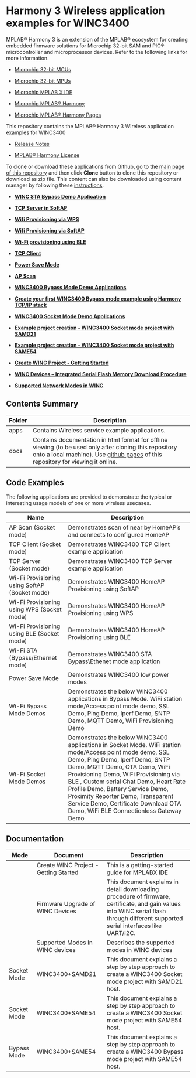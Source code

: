 # Harmony 3 Wireless application examples for WINC3400

MPLAB® Harmony 3 is an extension of the MPLAB® ecosystem for creating embedded firmware solutions for Microchip 32-bit SAM and PIC® microcontroller and microprocessor devices. Refer to the following links for more information.

-   [Microchip 32-bit MCUs](https://www.microchip.com/design-centers/32-bit)

-   [Microchip 32-bit MPUs](https://www.microchip.com/design-centers/32-bit-mpus)

-   [Microchip MPLAB X IDE](https://www.microchip.com/mplab/mplab-x-ide)

-   [Microchip MPLAB® Harmony](https://www.microchip.com/mplab/mplab-harmony)

-   [Microchip MPLAB® Harmony Pages](https://microchip-mplab-harmony.github.io/)


This repository contains the MPLAB® Harmony 3 Wireless application examples for WINC3400

-   [Release Notes](docs/GUID-F08B6414-2101-4047-8526-7B5F184D6CA3.md)

-   [MPLAB® Harmony License](docs/GUID-DA26AD7F-FC85-489B-A825-B749388C1794.md)


To clone or download these applications from Github, go to the [main page of this repository](https://github.com/Microchip-MPLAB-Harmony/wireless_apps_winc3400) and then click **Clone** button to clone this repository or download as zip file. This content can also be downloaded using content manager by following these [instructions](https://github.com/Microchip-MPLAB-Harmony/contentmanager/wiki).

-   **[WINC STA Bypass Demo Application](docs/GUID-45593756-3CB7-40EC-87BF-6F5D5C3A6DE5.md)**  

-   **[TCP Server in SoftAP](docs/GUID-3A04868E-EBB9-4C24-B572-455157B3ECD4.md)**  

-   **[Wifi Provisioning via WPS](docs/GUID-A912FC9F-E87D-458A-940F-279BE3C56FA2.md)**  

-   **[Wifi Provisioning via SoftAP](docs/GUID-CC5CDD03-6D8F-480E-B3AC-C1DA4A45EA7A.md)**  

-   **[Wi-Fi provisioning using BLE](docs/GUID-213DA604-1749-4752-B6F7-73600BA8F232.md)**  

-   **[TCP Client](docs/GUID-ED639BEA-5958-4DEA-BA72-C736505A37B0.md)**  

-   **[Power Save Mode](docs/GUID-9E164756-9279-46E1-96D7-1D4F9F460F78.md)**  

-   **[AP Scan](docs/GUID-78192F7A-E548-4CA5-9BED-84ED998280A2.md)**  

-   **[WINC3400 Bypass Mode Demo Applications](docs/GUID-E5D04EAD-51D1-4D47-8ADB-9AD8BB1A700C.md)**  

-   **[Create your first WINC3400 Bypass mode example using Harmony TCP/IP stack](docs/GUID-4ABAE224-6F7D-47D1-ACBE-5DE2FD598301.md)**  

-   **[WINC3400 Socket Mode Demo Applications](docs/GUID-0F3F81B8-4EC2-400B-BA38-648D7FD12A61.md)**  

-   **[Example project creation - WINC3400 Socket mode project with SAMD21](docs/GUID-D13DB96E-629F-4533-A72D-FA069843DEE9.md)**  

-   **[Example project creation - WINC3400 Socket mode project with SAME54](docs/GUID-0CD99E9B-6954-42F9-8CA8-5E92D55DAEB8.md)**  

-   **[Create WINC Project - Getting Started](docs/GUID-862E7BA5-9BC0-413B-8702-BE39DD70C671.md)**  

-   **[WINC Devices – Integrated Serial Flash Memory Download Procedure](docs/GUID-98974C20-3195-4C76-84CF-C5DD8C246505.md)**  

-   **[Supported Network Modes in WINC](docs/GUID-E20D971E-D45E-41BE-8598-2DFA10C5FF8A.md)**  


## Contents Summary

|Folder|Description|
|------|-----------|
|apps|Contains Wireless service example applications.|
|docs|Contains documentation in html format for offline viewing \(to be used only after cloning this repository onto a local machine\). Use [github pages](https://microchip-mplab-harmony.github.io/wireless_apps_winc3400/) of this repository for viewing it online.|

## Code Examples

The following applications are provided to demonstrate the typical or interesting usage models of one or more wireless usecases.

|Name|Description|
|----|-----------|
|AP Scan \(Socket mode\)|Demonstrates scan of near by HomeAP’s and connects to configured HomeAP|
|TCP Client \(Socket mode\)|Demonstrates WINC3400 TCP Client example application|
|TCP Server \(Socket mode\)|Demonstrates WINC3400 TCP Server example application|
|Wi-Fi Provisioning using SoftAP \(Socket mode\)|Demonstrates WINC3400 HomeAP Provisioning using SoftAP|
|Wi-Fi Provisioning using WPS \(Socket mode\)|Demonstrates WINC3400 HomeAP Provisioning using WPS|
|Wi-Fi Provisioning using BLE \(Socket mode\)|Demonstrates WINC3400 HomeAP Provisioning using BLE|
|Wi-Fi STA \(Bypass/Ethernet mode\)|Demonstrates WINC3400 STA Bypass\\Ethenet mode application|
|Power Save Mode|Demonstrates WINC3400 low power modes|
|Wi-Fi Bypass Mode Demos|Demonstrates the below WINC3400 applications in Bypass Mode. WiFi station mode/Access point mode demo, SSL Demo, Ping Demo, Iperf Demo, SNTP Demo, MQTT Demo, WiFi Provisioning Demo|
|Wi-Fi Socket Mode Demos|Demonstrates the below WINC3400 applications in Socket Mode. WiFi station mode/Access point mode demo, SSL Demo, Ping Demo, Iperf Demo, SNTP Demo, MQTT Demo, OTA Demo, WiFi Provisioning Demo, WiFi Provisioning via BLE , Custom serial Chat Demo, Heart Rate Profile Demo, Battery Service Demo, Proximity Reporter Demo, Transparent Service Demo, Certificate Download OTA Demo, WiFi BLE Connectionless Gateway Demo|

## Documentation

|Mode|Document|Description|
|----|--------|-----------|
||Create WINC Project - Getting Started|This is a getting-started guide for MPLABX IDE|
||Firmware Upgrade of WINC Devices|This document explains in detail downloading procedure of firmware, certificate, and gain values into WINC serial flash through different supported serial interfaces like UART/I2C.|
||Supported Modes In WINC devices|Describes the supported modes in WINC devices|
|Socket Mode|WINC3400+SAMD21|This document explains a step by step approach to create a WINC3400 Socket mode project with SAMD21 host.|
|Socket Mode|WINC3400+SAME54|This document explains a step by step approach to create a WINC3400 Socket mode project with SAME54 host.|
|Bypass Mode|WINC3400+SAME54|This document explains a step by step approach to create a WINC3400 Bypass mode project with SAME54 host.|

